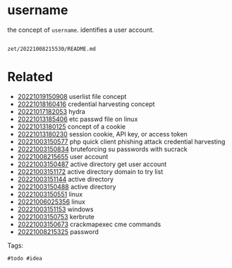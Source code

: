 # username

the concept of `username`.
identifies a user account.

```
```

` zet/20221008215530/README.md `

# Related

- [20221019150908](/zet/20221019150908/README.md) userlist file concept
- [20221018160416](/zet/20221018160416/README.md) credential harvesting concept
- [20221017182053](/zet/20221017182053/README.md) hydra
- [20221013185406](/zet/20221013185406/README.md) etc passwd file on linux
- [20221013180125](/zet/20221013180125/README.md) concept of a cookie
- [20221013180230](/zet/20221013180230/README.md) session cookie, API key, or access token
- [20221003150577](/zet/20221003150577/README.md) php quick client phishing attack credential harvesting
- [20221003150834](/zet/20221003150834/README.md) bruteforcing su passwords with sucrack
- [20221008215655](/zet/20221008215655/README.md) user account
- [20221003150487](/zet/20221003150487/README.md) active directory get user account
- [20221003151172](/zet/20221003151172/README.md) active directory domain to try list
- [20221003151144](/zet/20221003151144/README.md) active directory 
- [20221003150488](/zet/20221003150488/README.md) active directory
- [20221003150551](/zet/20221003150551/README.md) linux
- [20221006025356](/zet/20221006025356/README.md) linux
- [20221003151153](/zet/20221003151153/README.md) windows
- [20221003150753](/zet/20221003150753/README.md) kerbrute
- [20221003150673](/zet/20221003150673/README.md) crackmapexec cme commands
- [20221008215325](/zet/20221008215325/README.md) password

Tags:

    #todo #idea
